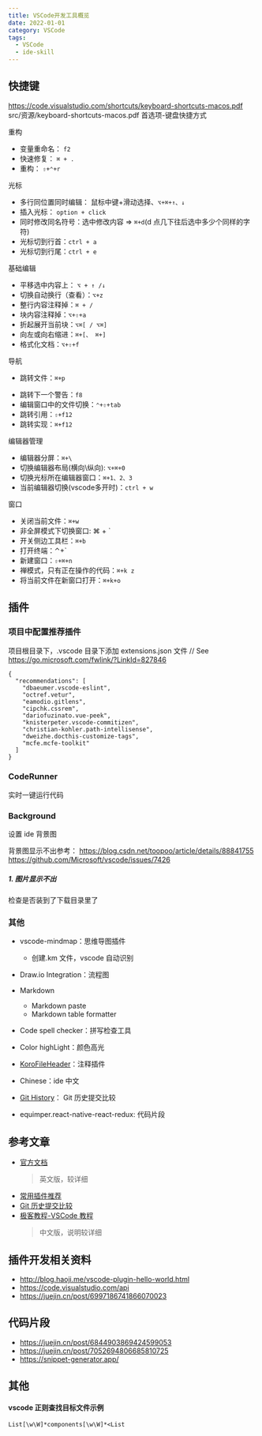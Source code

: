 ```yaml
---
title: VSCode开发工具概览
date: 2022-01-01
category: VSCode
tags:
  - VSCode
  - ide-skill
---
```


<!-- more -->
## 快捷键

https://code.visualstudio.com/shortcuts/keyboard-shortcuts-macos.pdf
src/资源/keyboard-shortcuts-macos.pdf
首选项-键盘快捷方式

重构

- 变量重命名： `f2`
- 快速修复： `⌘ + .`
- 重构： `⇧+⌃+r`

光标

- 多行同位置同时编辑： 鼠标中键+滑动选择、`⌥+⌘+↑、↓`
- 插入光标： `option + click`
- 同时修改同名符号：选中修改内容 => `⌘+d`(d 点几下往后选中多少个同样的字符)
- 光标切到行首：`ctrl + a`
- 光标切到行尾：`ctrl + e`

基础编辑

- 平移选中内容上： `⌥ + ↑ /↓`
- 切换自动换行（查看）：`⌥+z`
- 整行内容注释掉：`⌘ + /`
- 块内容注释掉：`⌥+⇧+a`
- 折起展开当前块：`⌥⌘[ / ⌥⌘]`
- 向左或向右缩进：`⌘+[、 ⌘+]`
- 格式化文档：`⌥+⇧+f`

导航

- 跳转文件：`⌘+p`
<!-- - 跳转指定行： -->
- 跳转下一个警告：`f8`
- 编辑窗口中的文件切换：`⌃+⇧+tab`
- 跳转引用：`⇧+f12`
- 跳转实现：`⌘+f12`

编辑器管理

- 编辑器分屏：`⌘+\`
- 切换编辑器布局(横向\纵向): `⌥+⌘+0`
- 切换光标所在编辑器窗口：`⌘+1、2、3`
- 当前编辑器切换(vscode多开时)：`ctrl + w`

窗口

- 关闭当前文件：`⌘+w`
- 非全屏模式下切换窗口: ⌘ + `
- 开关侧边工具栏：`⌘+b`
- 打开终端：⌃+`
- 新建窗口：`⇧+⌘+n`
- 禅模式，只有正在操作的代码：`⌘+k z`
- 将当前文件在新窗口打开：`⌘+k+o`
## 插件

### 项目中配置推荐插件

项目根目录下，.vscode 目录下添加 extensions.json 文件
// See https://go.microsoft.com/fwlink/?LinkId=827846

```
{
  "recommendations": [
    "dbaeumer.vscode-eslint",
    "octref.vetur",
    "eamodio.gitlens",
    "cipchk.cssrem",
    "dariofuzinato.vue-peek",
    "knisterpeter.vscode-commitizen",
    "christian-kohler.path-intellisense",
    "dweizhe.docthis-customize-tags",
    "mcfe.mcfe-toolkit"
  ]
}
```

### CodeRunner

实时一键运行代码

### Background

设置 ide 背景图

背景图显示不出参考：
https://blog.csdn.net/toopoo/article/details/88841755
https://github.com/Microsoft/vscode/issues/7426

##### 1. 图片显示不出

检查是否装到了下载目录里了

### 其他

- vscode-mindmap：思维导图插件
  - 创建.km 文件，vscode 自动识别

- Draw.io Integration：流程图

- Markdown
  - Markdown paste
  - Markdown table formatter

- Code spell checker：拼写检查工具

- Color highLight：颜色高光

- [KoroFileHeader](https://github.com/OBKoro1/koro1FileHeader/wiki/%E9%85%8D%E7%BD%AE)：注释插件

- Chinese：ide 中文

- [Git History](https://www.cnblogs.com/EdisonVan/p/10642698.html)： Git 历史提交比较

- equimper.react-native-react-redux: 代码片段

## 参考文章

- [官方文档](https://code.visualstudio.com/docs/languages/javascript)
  > 英文版，较详细
- [常用插件推荐](https://www.jianshu.com/p/3eebde5748a6)
- [Git 历史提交比较](https://www.cnblogs.com/EdisonVan/p/10642698.html)
- [极客教程-VSCode 教程](https://geek-docs.com/vscode/vscode-tutorials/what-is-vscode.html)
  > 中文版，说明较详细

## 插件开发相关资料

- http://blog.haoji.me/vscode-plugin-hello-world.html
- https://code.visualstudio.com/api
- https://juejin.cn/post/6997186741866070023

## 代码片段

- https://juejin.cn/post/6844903869424599053
- https://juejin.cn/post/7052694806685810725
- https://snippet-generator.app/

## 其他

#### vscode 正则查找目标文件示例

```
List[\w\W]*components[\w\W]*<List
```
